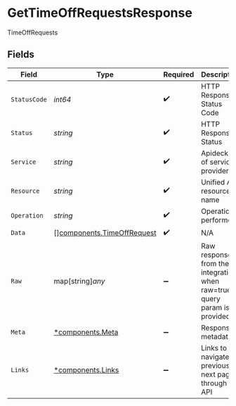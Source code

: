 # GetTimeOffRequestsResponse

TimeOffRequests


## Fields

| Field                                                                    | Type                                                                     | Required                                                                 | Description                                                              | Example                                                                  |
| ------------------------------------------------------------------------ | ------------------------------------------------------------------------ | ------------------------------------------------------------------------ | ------------------------------------------------------------------------ | ------------------------------------------------------------------------ |
| `StatusCode`                                                             | *int64*                                                                  | :heavy_check_mark:                                                       | HTTP Response Status Code                                                | 200                                                                      |
| `Status`                                                                 | *string*                                                                 | :heavy_check_mark:                                                       | HTTP Response Status                                                     | OK                                                                       |
| `Service`                                                                | *string*                                                                 | :heavy_check_mark:                                                       | Apideck ID of service provider                                           | bamboohr                                                                 |
| `Resource`                                                               | *string*                                                                 | :heavy_check_mark:                                                       | Unified API resource name                                                | time-off-requests                                                        |
| `Operation`                                                              | *string*                                                                 | :heavy_check_mark:                                                       | Operation performed                                                      | all                                                                      |
| `Data`                                                                   | [][components.TimeOffRequest](../../models/components/timeoffrequest.md) | :heavy_check_mark:                                                       | N/A                                                                      |                                                                          |
| `Raw`                                                                    | map[string]*any*                                                         | :heavy_minus_sign:                                                       | Raw response from the integration when raw=true query param is provided  |                                                                          |
| `Meta`                                                                   | [*components.Meta](../../models/components/meta.md)                      | :heavy_minus_sign:                                                       | Response metadata                                                        |                                                                          |
| `Links`                                                                  | [*components.Links](../../models/components/links.md)                    | :heavy_minus_sign:                                                       | Links to navigate to previous or next pages through the API              |                                                                          |